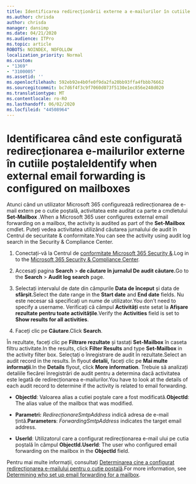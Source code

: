 ```yaml
---
title: Identificarea redirecționării externe a e-mailurilor în cutiile poștale în jurnalele de audit
ms.author: chrisda
author: chrisda
manager: dansimp
ms.date: 04/21/2020
ms.audience: ITPro
ms.topic: article
ROBOTS: NOINDEX, NOFOLLOW
localization_priority: Normal
ms.custom:
- "1369"
- "3100005"
ms.assetid: ''
ms.openlocfilehash: 592eb92e4b0fe0f9da2fa20bb93ffa4fbbb76662
ms.sourcegitcommit: bc7d6f4f3c9f7060d073f5130e1ec856e248d020
ms.translationtype: MT
ms.contentlocale: ro-RO
ms.lasthandoff: 06/02/2020
ms.locfileid: "44508964"
---
```

# <a name="identify-when-external-email-forwarding-is-configured-on-mailboxes"></a><span data-ttu-id="e1493-102">Identificarea când este configurată redirecționarea e-mailurilor externe în cutiile poștale</span><span class="sxs-lookup"><span data-stu-id="e1493-102">Identify when external email forwarding is configured on mailboxes</span></span>

<span data-ttu-id="e1493-103">Atunci când un utilizator Microsoft 365 configurează redirecționarea de e-mail extern pe o cutie poștală, activitatea este auditat ca parte a cmdletului **Set-Mailbox** .</span><span class="sxs-lookup"><span data-stu-id="e1493-103">When a Microsoft 365 user configures external email forwarding on a mailbox, the activity is audited as part of the **Set-Mailbox** cmdlet.</span></span> <span data-ttu-id="e1493-104">Puteți vedea activitatea utilizând căutarea jurnalului de audit în Centrul de securitate & conformitate.</span><span class="sxs-lookup"><span data-stu-id="e1493-104">You can see the activity using audit log search in the Security & Compliance Center.</span></span>

1. <span data-ttu-id="e1493-105">Conectați-vă la Centrul de [conformitate Microsoft 365 Security &](https://protection.office.com/).</span><span class="sxs-lookup"><span data-stu-id="e1493-105">Log in to the [Microsoft 365 Security & Compliance Center](https://protection.office.com/).</span></span>

2. <span data-ttu-id="e1493-106">Accesați pagina **Search**  >  **de căutare în jurnalul De audit căutare.**</span><span class="sxs-lookup"><span data-stu-id="e1493-106">Go to the **Search** > **Audit log search** page.</span></span>

3. <span data-ttu-id="e1493-107">Selectați intervalul de date din câmpurile **Data de început** și data de **sfârșit.**</span><span class="sxs-lookup"><span data-stu-id="e1493-107">Select the date range in the **Start date** and **End date** fields.</span></span> <span data-ttu-id="e1493-108">Nu este necesar să specificați un nume de utilizator.</span><span class="sxs-lookup"><span data-stu-id="e1493-108">You don't need to specify a username.</span></span> <span data-ttu-id="e1493-109">Verificați că câmpul **Activități** este setat la **Afișare rezultate pentru toate activitățile**.</span><span class="sxs-lookup"><span data-stu-id="e1493-109">Verify the **Activities** field is set to **Show results for all activities**.</span></span>

4. <span data-ttu-id="e1493-110">Faceți clic pe **Căutare**.</span><span class="sxs-lookup"><span data-stu-id="e1493-110">Click **Search**.</span></span>

<span data-ttu-id="e1493-111">În rezultate, faceți clic pe **Filtrare rezultate** și tastați **Set-Mailbox** în caseta filtru activitate.</span><span class="sxs-lookup"><span data-stu-id="e1493-111">In the results, click **Filter Results** and type **Set-Mailbox** in the activity filter box.</span></span> <span data-ttu-id="e1493-112">Selectați o înregistrare de audit în rezultate.</span><span class="sxs-lookup"><span data-stu-id="e1493-112">Select an audit record in the results.</span></span> <span data-ttu-id="e1493-113">În flyout **detalii,** faceți clic pe **Mai multe informații**.</span><span class="sxs-lookup"><span data-stu-id="e1493-113">In the **Details** flyout, click **More information**.</span></span> <span data-ttu-id="e1493-114">Trebuie să analizați detaliile fiecărei înregistrări de audit pentru a determina dacă activitatea este legată de redirecționarea e-mailurilor.</span><span class="sxs-lookup"><span data-stu-id="e1493-114">You have to look at the details of each audit record to determine if the activity is related to email forwarding.</span></span>

- <span data-ttu-id="e1493-115">**ObjectId**: Valoarea alias a cutiei poștale care a fost modificată.</span><span class="sxs-lookup"><span data-stu-id="e1493-115">**ObjectId**: The alias value of the mailbox that was modified.</span></span>

- <span data-ttu-id="e1493-116">**Parametri:** _RedirecționareSmtpAddress_ indică adresa de e-mail țintă.</span><span class="sxs-lookup"><span data-stu-id="e1493-116">**Parameters**: _ForwardingSmtpAddress_ indicates the target email address.</span></span>

- <span data-ttu-id="e1493-117">**UserId**: Utilizatorul care a configurat redirecționarea e-mail ului pe cutia poștală în câmpul **ObjectId.**</span><span class="sxs-lookup"><span data-stu-id="e1493-117">**UserId**: The user who configured email forwarding on the mailbox in the **ObjectId** field.</span></span>

<span data-ttu-id="e1493-118">Pentru mai multe informații, consultați [Determinarea cine a configurat redirecționarea e-mailului pentru o cutie poștală](https://docs.microsoft.com/microsoft-365/compliance/auditing-troubleshooting-scenarios#determine-who-set-up-email-forwarding-for-a-mailbox).</span><span class="sxs-lookup"><span data-stu-id="e1493-118">For more information, see [Determining who set up email forwarding for a mailbox](https://docs.microsoft.com/microsoft-365/compliance/auditing-troubleshooting-scenarios#determine-who-set-up-email-forwarding-for-a-mailbox).</span></span>
